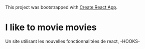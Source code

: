 This project was bootstrapped with [Create React App](https://github.com/facebook/create-react-app).

# I like to movie movies 

Un site utilisant les nouvelles fonctionnalitées de react, -HOOKS-




